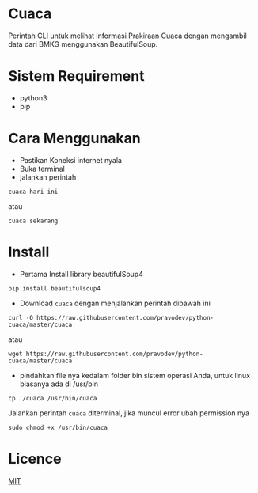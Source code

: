 # Cuaca
Perintah CLI untuk melihat informasi Prakiraan Cuaca dengan mengambil data dari BMKG menggunakan BeautifulSoup.

# Sistem Requirement
- python3
- pip

# Cara Menggunakan
- Pastikan Koneksi internet nyala
- Buka terminal
- jalankan perintah

```
cuaca hari ini
```
atau
```
cuaca sekarang
```

# Install
- Pertama Install library beautifulSoup4
```
pip install beautifulsoup4
```
- Download `cuaca` dengan menjalankan perintah dibawah ini
```
curl -O https://raw.githubusercontent.com/pravodev/python-cuaca/master/cuaca
```
atau
```
wget https://raw.githubusercontent.com/pravodev/python-cuaca/master/cuaca
```
- pindahkan file nya kedalam folder bin sistem operasi Anda, untuk linux biasanya ada di /usr/bin
```
cp ./cuaca /usr/bin/cuaca
```
Jalankan perintah `cuaca` diterminal, jika muncul error ubah permission nya 
```
sudo chmod +x /usr/bin/cuaca
```

# Licence
[MIT](https://www.google.com)